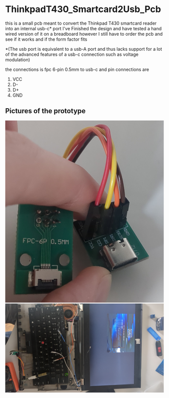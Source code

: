 # ThinkpadT430_Smartcard2Usb_Pcb
this is a small pcb meant to convert the Thinkpad T430 smartcard reader into an internal usb-c* port
I've Finished the design and have tested a hand wired version of it on a breadboard however I still have to order the pcb and see if it works and if the form factor fits

*(The usb port is equivalent to a usb-A port and thus lacks support for a lot of the advanced features of a usb-c connection such as voltage modulation)

the connections is fpc 6-pin 0.5mm to usb-c and pin connections are
1. VCC
2. D-
3. D+
4. GND


## Pictures of the prototype
![Picture of prototype](https://github.com/CaliOn2/ThinkpadT430_Smartcard2Usb_Pcb/blob/main/Media/Picture_of_prototype.jpg)
![Picture of Boot from prototype](https://github.com/CaliOn2/ThinkpadT430_Smartcard2Usb_Pcb/blob/main/Media/Booting_from_USB.jpg)
